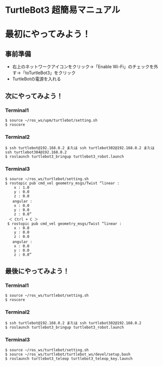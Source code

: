# TurtleBot3 超簡易マニュアル

# 最初にやってみよう！
## 事前準備
* 右上のネットワークアイコンをクリック→「Enable Wi-Fi」のチェックを外す→「toTurtleBot3」をクリック
* TurtleBotの電源を入れる

## 次にやってみよう！
### Terminal1
```
$ source ~/ros_ws/upm/turtlebot/setting.sh
$ roscore
```

### Terminal2
```
$ ssh turtlebot@192.168.0.2 または ssh turtlebot302@192.168.0.2 または ssh turtlebot304@192.168.0.2
$ roslaunch turtlebot3_bringup turtlebot3_robot.launch
```

### Terminal3
```
$ source ~/ros_ws/turtlebot/setting.sh
$ rostopic pub cmd_vel geometry_msgs/Twist “linear :
	x : 1.0
	y : 0.0
	z : 0.0
　　angular :
	x : 0.0
	y : 0.0
	z : 0.0”
　＜ Ctrl + C ＞
 $ rostopic pub cmd_vel geometry_msgs/Twist “linear :
	x : 0.0
	y : 0.0
	z : 0.0
　　angular :
	x : 0.0
	y : 0.0
	z : 0.0”
```

## 最後にやってみよう！
### Terminal1
```
$ source ~/ros_ws/turtlebot/setting.sh
$ roscore
```

### Terminal2
```
$ ssh turtlebot@192.168.0.2 または ssh turtlebot302@192.168.0.2
$ roslaunch turtlebot3_bringup turtlebot3_robot.launch
```

### Terminal3
```
$ source ~/ros_ws/turtlebot/setting.sh
$ source ~/ros_ws/turtlebot/turtlebot_ws/devel/setup.bash
$ roslaunch turtlebot3_teleop turtlebot3_teleop_key.launch
```
